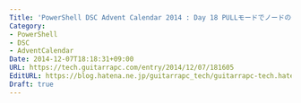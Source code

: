```yaml
---
Title: 'PowerShell DSC Advent Calendar 2014 : Day 18 PULLモードでノードの一覧を取得する'
Category:
- PowerShell
- DSC
- AdventCalendar
Date: 2014-12-07T18:18:31+09:00
URL: https://tech.guitarrapc.com/entry/2014/12/07/181605
EditURL: https://blog.hatena.ne.jp/guitarrapc_tech/guitarrapc-tech.hatenablog.com/atom/entry/8454420450076387943
Draft: true
---
```


